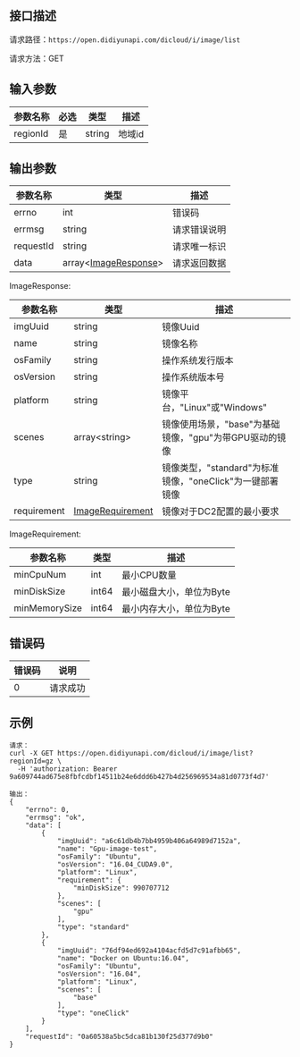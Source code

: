 ## 接口描述
请求路径：`https://open.didiyunapi.com/dicloud/i/image/list`

请求方法：GET
## 输入参数
|参数名称 | 必选 | 类型 | 描述|
|--------|-----|-----|-----|
| regionId | 是 | string | 地域id |


## 输出参数
|参数名称  | 类型 | 描述 |
|--------|-----|-----|
|errno | int  |错误码 |
|errmsg|string|请求错误说明   |
|requestId |string|请求唯一标识 |
|data | array<[ImageResponse](#ImageResponse)>   | 请求返回数据| 

<span id="ImageResponse"></span>
ImageResponse:

|参数名称  | 类型 | 描述|
|--------|-----|-----|
| imgUuid | string  |  镜像Uuid |
| name | string | 镜像名称 |
| osFamily | string  |  操作系统发行版本  |
| osVersion | string  |  操作系统版本号 |
| platform | string  |  镜像平台，"Linux"或"Windows" |
| scenes | array&lt;string&gt;  |  镜像使用场景，"base"为基础镜像，"gpu"为带GPU驱动的镜像 |
| type | string  |  镜像类型，"standard"为标准镜像，"oneClick"为一键部署镜像 |
| requirement | [ImageRequirement](#ImageRequirement) | 镜像对于DC2配置的最小要求 | 

<span id="ImageRequirement"></span>
ImageRequirement:

|参数名称  | 类型 | 描述|
|--------|-----|-----|
| minCpuNum | int | 最小CPU数量 |
| minDiskSize | int64 | 最小磁盘大小，单位为Byte |
| minMemorySize | int64 | 最小内存大小，单位为Byte |


## 错误码
|错误码 | 说明    |
|------|--------|
| 0    | 请求成功  |

## 示例

```
请求：
curl -X GET https://open.didiyunapi.com/dicloud/i/image/list?regionId=gz \
  -H 'authorization: Bearer 9a609744ad675e8fbfcdbf14511b24e6ddd6b427b4d256969534a81d0773f4d7' 

输出：
{
	"errno": 0,
	"errmsg": "ok",
	"data": [
		{
			"imgUuid": "a6c61db4b7bb4959b406a64989d7152a",
			"name": "Gpu-image-test",
			"osFamily": "Ubuntu",
			"osVersion": "16.04_CUDA9.0",
			"platform": "Linux",
			"requirement": {
				"minDiskSize": 990707712
			},
			"scenes": [
				"gpu"
			],
			"type": "standard"
		},
		{
			"imgUuid": "76df94ed692a4104acfd5d7c91afbb65",
			"name": "Docker on Ubuntu:16.04",
			"osFamily": "Ubuntu",
			"osVersion": "16.04",
			"platform": "Linux",
			"scenes": [
				"base"
			],
			"type": "oneClick"
		}
	],
	"requestId": "0a60538a5bc5dca81b130f25d377d9b0"
}
```